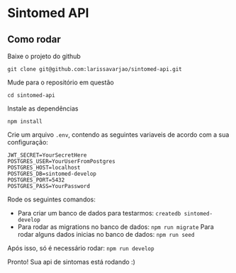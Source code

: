 # Sintomed API

## Como rodar 

Baixe o projeto do github

```git clone git@github.com:larissavarjao/sintomed-api.git```

Mude para o repositório em questão

```cd sintomed-api```

Instale as dependências

```npm install```

Crie um arquivo `.env`, contendo as seguintes variaveis de acordo com a sua configuração:

```
JWT_SECRET=YourSecretHere
POSTGRES_USER=YourUserFromPostgres
POSTGRES_HOST=localhost
POSTGRES_DB=sintomed-develop
POSTGRES_PORT=5432
POSTGRES_PASS=YourPassword
```

Rode os seguintes comandos:
- Para criar um banco de dados para testarmos:
```createdb sintomed-develop```
- Para rodar as migrations no banco de dados:
```npm run migrate```
Para rodar alguns dados inicias no banco de dados:
```npm run seed```

Após isso, só é necessário rodar:
```npm run develop```

Pronto! Sua api de sintomas está rodando :)